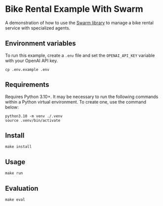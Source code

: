 # Bike Rental Example With Swarm

A demonstration of how to use the [Swarm library](https://github.com/openai/swarm) to manage a bike rental service with specialized agents.

## Environment variables

To run this example, create a `.env` file and set the `OPENAI_API_KEY` variable with your OpenAI API key.

```shell
cp .env.example .env
```

## Requirements

Requires Python 3.10+.
It may be necessary to run the following commands within a Python virtual environment. To create one, use the command below:

```shell
python3.10 -m venv ./.venv
source .venv/bin/activate
```

## Install

```shell
make install
```

## Usage

```shell
make run
```

## Evaluation

```shell
make eval
```
